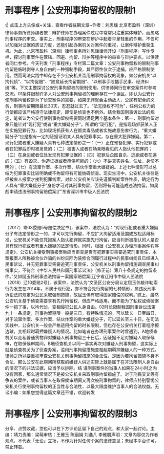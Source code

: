 # 刑事程序 | 公安刑事拘留权的限制1

☝ 点击上方头像或+关注，查看作者往期文章~作者：刘思瑶 北京市盈科（深圳）律师事务所律师编者按：辩护律师在办理案件过程中常常只注重实体辩护，而忽略刑事程序的审查。事实上，刑事程序的审查在辩护中起着举足轻重的作用，不仅可以加强对证据的质证力度，还能引起办案机关对案件的重视，让案件辩护重获生机。为此，北京市盈科（深圳）律师事务所刘思瑶律师开设「刑事程序」写作专栏，探讨刑事案件在管辖、回避、拘留、辩护等程序中的审查与辩护要点，以供读者同仁参考。今天刊发「刑事程序」专栏第二篇文章：公安刑事拘留权的限制刑事拘留是临时剥夺人身自由的一种强制手段，其严厉性仅次于逮捕，应严格限制使用。然而司法实践中却存在不少公安机关滥用刑事拘留权的现象，如公安机关“以拘代侦”、“以拘促赔”、“随意延长拘留期限”、“以刑事手段插手民事、经济纠纷”等。下文主要探讨公安刑事拘留权的限制使用，供律师同行在审查案件时参考交流。01条件限制许多人对公安刑事拘留权的理解存在一个误区，即认为公安行使刑事拘留权是为了侦查案件的需要，如果无罪就会主动放人，公民有配合的义务，刑事拘留期限最长30天，忍忍就过去了。“法无授权不可为”，任何公权力的行使都应该严格遵守法律规定，即使是侦查也不例外。结合我国刑事诉讼法的规定，笔者认为公安行使刑事拘留权需要同时满足两个基本条件：第一，刑事拘留对象只能针对“现行犯”或者“重大嫌疑分子”。所谓的“现行犯”，是指现场抓获某人正在实施犯罪行为，比如现场抓获有人在贩卖毒品或者实施故意伤害行为。“重大嫌疑分子”应是指有一定的证据证明某人具有犯罪事实，存在重大犯罪嫌疑。第二，现行犯或者重大嫌疑人具有七种法定情形之一：（一）正在预备犯罪、实行犯罪或者在犯罪后即时被发觉的；（二）被害人或者在场亲眼看见的人指认他犯罪的；（三）在身边或者住处发现有犯罪证据的；（四）犯罪后企图自杀、逃跑或者在逃的；（五）有毁灭、伪造证据或者串供可能的；（六）不讲真实姓名、住址，身份不明的；（七）有流窜作案、多次作案、结伙作案重大嫌疑的。上述七种情形可以总结为犯罪事实比较明确或不拘留将有可能妨碍侦查。现实生活中，公安机关往往是经被害人报案才接到犯罪线索，对此公安机关应该先谨慎判断案件性质，确定行为人具有“重大嫌疑分子”身份才可对其刑事拘留，否则将有可能造成违法拘留。如吴彪申请违法刑事拘留赔偿案[广东省深圳市中级人民法院

# 刑事程序 | 公安刑事拘留权的限制2

（2017）粤03委赔5号赔偿决定书]，该案中，法院认为：“对现行犯或者重大嫌疑分子有法定情形之一的，才可以先行拘留，不应扩大拘留适用范围或放松适用标准，公安机关不能仅凭报案人指认犯罪就实施先行拘留，应当判断被指认的人是否具有现行犯或者有重大嫌疑的法定情形。同时，根据《公安机关办理刑事案件程序规定》，公安机关接受刑事报案后应当审查是否有犯罪事实需要追究刑事责任，本案报案人所称被合伙诈骗的纠纷实际为装修合同履行过程中的民事纠纷且已经进入民事诉讼，并无犯罪事实需要追究刑事责任，公安机关以刑事拘留措施调查民事纠纷事实，不符合《中华人民共和国刑事诉讼法》（修正前）第八十条规定的拘留条件。”又如屈玉伟刑事违法拘留一案国家赔偿案[辽宁省辽阳市中级人民法院（2018）辽10委赔2号]，该案中，法院认为“文圣区公安分局认定屈玉伟敲诈勒索行为发生在2014年，不属于现行犯，亦不符合先行拘留的七种情形，属违反刑事诉讼法的规定对公民采取强制措施，故屈玉伟有取得国家赔偿的权利。”综上，虽然公安机关基于侦查需要享有先行拘留权，但应严格适用，而不能为了私权或侦破案件一抓了事，以拘代侦，变相侵犯公民人身自由。02时长限制我国刑事诉讼法第九十一条规定，刑事拘留期限一般是三日，有特殊情况的，可以延长一日至四日，对于流窜作案、多次作案、结伙作案的重大嫌疑分子，可以延长至三十日。在司法实践中，公安机关一般会严格适用拘留的时长限制，但也存在公安机关打着程序擦边球，变相超时羁押嫌疑人的情况。比如笔者在办理刑事案件时曾遇到，A地侦查机关以走私普通货物罪对嫌疑人刑事拘留三十日后，因证据不足对嫌疑人取保候审，在取保候审期间，B地侦查机关以同一事实再次对嫌疑人刑事拘留，这实际上就是侦查机关为了侦查办案，滥用刑事拘留措施变相超期羁押嫌疑人的一种方式。律师之所以要重视审查公安机关刑事拘留措施的合法性，是因为若拘留措施本身不合法，那么公安在此期间所获取的嫌疑人供述实际上就是属于在非法限制人身自由的情况下的非法证据，应当予以排除。结 语刑事案件的当事人如果在24小时之内没有回家，那么通常情况下是被公安机关采取刑事拘留措施了。对于刑民交叉等有争议的案件，或者当事人在取保候审期间又再次被刑事拘留的，律师应特别警惕公安机关行使刑事拘留权的正当性与合法性，以最大限度维护当事人的合法权益。无讼小编：如果您觉得这篇文章还不错，欢迎转发

# 刑事程序 | 公安刑事拘留权的限制3

分享、点赞收藏，您也可以在下方评论区留下自己的观点，和大家一起讨论。主编：靖力责编：梁萌审核：王雅玉 陈丽娟 刘逸凡 李雅朋声明：文章内容仅为作者观点，不代表「无讼」立场，不作为针对任何个案的法律意见；未经本平台许可，禁止转载。

